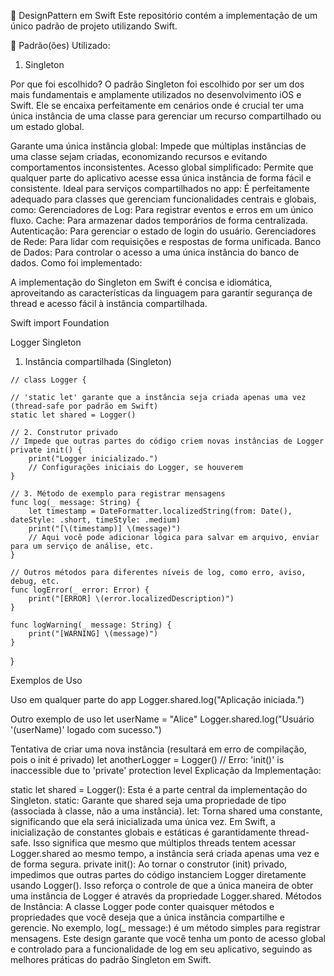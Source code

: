 📐 DesignPattern em Swift
Este repositório contém a implementação de um único padrão de projeto utilizando Swift.

🧩 Padrão(ões) Utilizado:
1. Singleton

Por que foi escolhido?
O padrão Singleton foi escolhido por ser um dos mais fundamentais e amplamente utilizados no desenvolvimento iOS e Swift. Ele se encaixa perfeitamente em cenários onde é crucial ter uma única instância de uma classe para gerenciar um recurso compartilhado ou um estado global.

Garante uma única instância global: Impede que múltiplas instâncias de uma classe sejam criadas, economizando recursos e evitando comportamentos inconsistentes.
Acesso global simplificado: Permite que qualquer parte do aplicativo acesse essa única instância de forma fácil e consistente.
Ideal para serviços compartilhados no app: É perfeitamente adequado para classes que gerenciam funcionalidades centrais e globais, como:
Gerenciadores de Log: Para registrar eventos e erros em um único fluxo.
Cache: Para armazenar dados temporários de forma centralizada.
Autenticação: Para gerenciar o estado de login do usuário.
Gerenciadores de Rede: Para lidar com requisições e respostas de forma unificada.
Banco de Dados: Para controlar o acesso a uma única instância do banco de dados.
Como foi implementado:

A implementação do Singleton em Swift é concisa e idiomática, aproveitando as características da linguagem para garantir segurança de thread e acesso fácil à instância compartilhada.

Swift
import Foundation

Logger Singleton
  1. Instância compartilhada (Singleton)

    // class Logger {

    // 'static let' garante que a instância seja criada apenas uma vez (thread-safe por padrão em Swift)
    static let shared = Logger()

    // 2. Construtor privado
    // Impede que outras partes do código criem novas instâncias de Logger
    private init() {
        print("Logger inicializado.")
        // Configurações iniciais do Logger, se houverem
    }

    // 3. Método de exemplo para registrar mensagens
    func log(_ message: String) {
        let timestamp = DateFormatter.localizedString(from: Date(), dateStyle: .short, timeStyle: .medium)
        print("[\(timestamp)] \(message)")
        // Aqui você pode adicionar lógica para salvar em arquivo, enviar para um serviço de análise, etc.
    }

    // Outros métodos para diferentes níveis de log, como erro, aviso, debug, etc.
    func logError(_ error: Error) {
        print("[ERROR] \(error.localizedDescription)")
    }

    func logWarning(_ message: String) {
        print("[WARNING] \(message)")
    }
}

Exemplos de Uso

Uso em qualquer parte do app
Logger.shared.log("Aplicação iniciada.")

Outro exemplo de uso
let userName = "Alice"
Logger.shared.log("Usuário '\(userName)' logado com sucesso.")

Tentativa de criar uma nova instância (resultará em erro de compilação, pois o init é privado)
let anotherLogger = Logger() // Erro: 'init()' is inaccessible due to 'private' protection level
Explicação da Implementação:

static let shared = Logger(): Esta é a parte central da implementação do Singleton.
static: Garante que shared seja uma propriedade de tipo (associada à classe, não a uma instância).
let: Torna shared uma constante, significando que ela será inicializada uma única vez.
Em Swift, a inicialização de constantes globais e estáticas é garantidamente thread-safe. Isso significa que mesmo que múltiplos threads tentem acessar Logger.shared ao mesmo tempo, a instância será criada apenas uma vez e de forma segura.
private init(): Ao tornar o construtor (init) privado, impedimos que outras partes do código instanciem Logger diretamente usando Logger(). Isso reforça o controle de que a única maneira de obter uma instância de Logger é através da propriedade Logger.shared.
Métodos de Instância: A classe Logger pode conter quaisquer métodos e propriedades que você deseja que a única instância compartilhe e gerencie. No exemplo, log(_ message:) é um método simples para registrar mensagens.
Este design garante que você tenha um ponto de acesso global e controlado para a funcionalidade de log em seu aplicativo, seguindo as melhores práticas do padrão Singleton em Swift.
